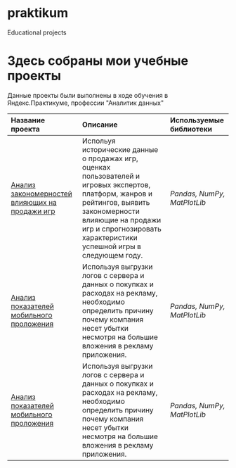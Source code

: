 # praktikum
Educational projects
# Здесь собраны мои учебные проекты

Данные проекты были выполнены в ходе обучения в Яндекс.Практикуме, профессии "Аналитик данных"

| Название проекта | Описание | Используемые библиотеки | 
| :---------------------- | :---------------------- | :---------------------- |
| [Анализ закономерностей влияющих на продажи игр](top_games) | Испольуя исторические данные о продажах игр, оценках пользователей и игровых экспертов, платформ, жанров и рейтингов, выявить закономерности влияющие на продажи игр и спрогнозировать характеристики успешной игры в следующем году.| *Pandas, NumPy, MatPlotLib* |
| [Анализ показателей мобильного проложения](mobile_app) | Используя выгрузки логов с сервера и данных о покупках и расходах на рекламу, необходимо определить причину почему компания несет убытки несмотря на большие вложения в рекламу приложения.| *Pandas, NumPy, MatPlotLib* |
| [Анализ показателей мобильного проложения](mobile_app) | Используя выгрузки логов с сервера и данных о покупках и расходах на рекламу, необходимо определить причину почему компания несет убытки несмотря на большие вложения в рекламу приложения.| *Pandas, NumPy, MatPlotLib* |
